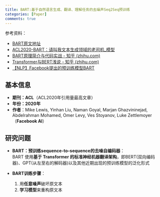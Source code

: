```yaml
---
title: BART:基于自然语言生成、翻译、理解任务的去噪声Seq2Seq预训练
categories: [Paper]
comments: true
---
```


参考资料：
+ [BART原文地址](https://arxiv.org/pdf/1910.13461.pdf)
+ [ACL2020-BART：请叫我文本生成领域的老司机_模型](https://www.sohu.com/a/420794770_464065)
+ [BART原理简介与代码实战 - 知乎 (zhihu.com)](https://zhuanlan.zhihu.com/p/121788986)
+ [Transformer与BERT浅说 - 知乎 (zhihu.com)](https://zhuanlan.zhihu.com/p/49542105)
+ [【NLP】Facebook提出的预训练模型BART](https://cloud.tencent.com/developer/article/1543802)

## 基本信息

+ **期刊：ACL**（ACL2020年引用量最高文章）
+ **年份：2020年**
+ **作者**：Mike Lewis, Yinhan Liu, Naman Goyal, Marjan Ghazvininejad, Abdelrahman Mohamed, Omer Levy, Ves Stoyanov, Luke Zettlemoyer（**Facebook AI**）

## 研究问题

+ **BART：预训练sequence-to-sequence的去噪自编码器**：  
BART 使用**基于 Transformer 的标准神经机器翻译架构**，即BERT(双向编码器)、GPT(从左至右的解码器)以及其他近期出现的预训练模型的泛化形式

+ **BART训练步骤**：
    1. 用**任意噪声**破坏原文本
    2. **学习模型**来重构原文本

